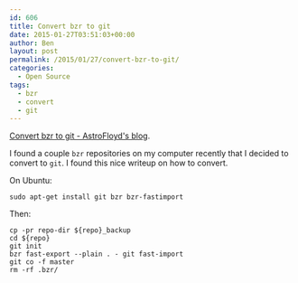 ```yaml
---
id: 606
title: Convert bzr to git
date: 2015-01-27T03:51:03+00:00
author: Ben
layout: post
permalink: /2015/01/27/convert-bzr-to-git/
categories:
  - Open Source
tags:
  - bzr
  - convert
  - git
---
```

[Convert bzr to git - AstroFloyd's blog](https://astrofloyd.wordpress.com/2012/09/06/convert-bzr-to-git/).

I found a couple `bzr` repositories on my computer recently that I decided to convert to `git`. I found this nice writeup on how to convert.

On Ubuntu:

<pre><code class="sh">sudo apt-get install git bzr bzr-fastimport
</code></pre>

Then:

<pre><code class="sh">cp -pr repo-dir ${repo}_backup
cd ${repo}
git init
bzr fast-export --plain . - git fast-import
git co -f master
rm -rf .bzr/
</code></pre>